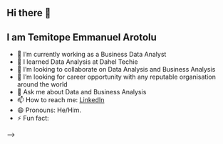 ## Hi there 👋
## I am Temitope Emmanuel Arotolu



- 🔭 I’m currently working as a Business Data Analyst
- 🌱 I learned Data Analysis at Dahel Techie
- 👯 I’m looking to collaborate on Data Analysis and Business Analysis
- 🤔 I’m looking for career opportunity with any reputable organisation around the world
- 💬 Ask me about Data and Business Analysis
- 📫 How to reach me: [LinkedIn](https://www.linkedin.com/in/tope-arotolu-234a32312?trk=contact-info)
- 😄 Pronouns: He/Him.
- ⚡ Fun fact: 

-->
